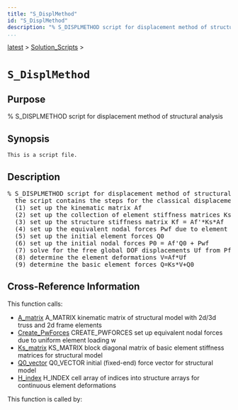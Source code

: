 ```yaml
---
title: "S_DisplMethod"
id: "S_DisplMethod"
description: "% S_DISPLMETHOD script for displacement method of structural analysis"
...
```


<!-- <a name="_top"></a> -->
<!-- <div><a href="../../.autoindex.md">Home</a> &gt;  -->
 <a href="#">latest</a> &gt; <a href=".autoindex.md">Solution_Scripts</a> &gt; 
<!-- S_DisplMethod.m</div> -->

<!--<table width="100%"><tr><td align="left"><a href="../../.autoindex.md"><img alt="<" border="0" src="../../left.png">&nbsp;Master index</a></td>
<td align="right"><a href=".autoindex.md">Index for latest\Solution_Scripts&nbsp;<img alt=">" border="0" src="../../right.png"></a></td></tr></table>-->
# `S_DisplMethod`



## <a name="_name"></a>Purpose


% S_DISPLMETHOD script for displacement method of structural analysis

<!-- <div class="box"><strong>% S_DISPLMETHOD script for displacement method of structural analysis</strong></div> -->

## <a name="_synopsis"></a>Synopsis

`This is a script file.` 

## Description


<pre class="comment">% S_DISPLMETHOD script for displacement method of structural analysis
  the script contains the steps for the classical displacement method of structural analysis:
  (1) set up the kinematic matrix Af
  (2) set up the collection of element stiffness matrices Ks
  (3) set up the structure stiffness matrix Kf = Af'*Ks*Af
  (4) set up the equivalent nodal forces Pwf due to element loading
  (5) set up the initial element forces Q0
  (6) set up the initial nodal forces P0 = Af'Q0 + Pwf
  (7) solve for the free global DOF displacements Uf from Pf-P0 = Kf*Uf
  (8) determine the element deformations V=Af*Uf
  (9) determine the basic element forces Q=Ks*V+Q0</pre>
<!-- <div class="fragment"><pre class="comment">% S_DISPLMETHOD script for displacement method of structural analysis
  the script contains the steps for the classical displacement method of structural analysis:
  (1) set up the kinematic matrix Af
  (2) set up the collection of element stiffness matrices Ks
  (3) set up the structure stiffness matrix Kf = Af'*Ks*Af
  (4) set up the equivalent nodal forces Pwf due to element loading
  (5) set up the initial element forces Q0
  (6) set up the initial nodal forces P0 = Af'Q0 + Pwf
  (7) solve for the free global DOF displacements Uf from Pf-P0 = Kf*Uf
  (8) determine the element deformations V=Af*Uf
  (9) determine the basic element forces Q=Ks*V+Q0</pre></div> -->

<!-- crossreference -->
## <a name="_cross"></a>Cross-Reference Information

This function calls:
<ul style="list-style-image:url(../../matlabicon.gif)">
<li><a href="/Functions/../../latest/General_Functions/A_matrix" class="code" title="function A = A_matrix (Model)">A_matrix</a>	A_MATRIX kinematic matrix of structural model with 2d/3d truss and 2d frame elements</li><li><a href="/Functions/../../latest/General_Functions/Create_PwForces" class="code" title="function Pw = Create_PwForces (Model,ElemData)">Create_PwForces</a>	CREATE_PWFORCES set up equivalent nodal forces due to uniform element loading w</li><li><a href="/Functions/../../latest/General_Functions/Ks_matrix" class="code" title="function Ks = Ks_matrix (Model,ElemData)">Ks_matrix</a>	KS_MATRIX block diagonal matrix of basic element stiffness matrices for structural model</li><li><a href="/Functions/../../latest/General_Functions/Q0_vector" class="code" title="function Q0 = Q0_vector (Model,ElemData)">Q0_vector</a>	Q0_VECTOR initial (fixed-end) force vector for structural model</li><li><a href="/Functions/../../latest/Utility_Functions/General/H_index" class="code" title="function iced = H_index (Model,ElemData)">H_index</a>	H_INDEX cell array of indices into structure arrays for continuous element deformations</li></ul>

This function is called by:
<ul style="list-style-image:url(../../matlabicon.gif)">
</ul>
<!-- crossreference -->




<!-- <hr><address>Generated on Mon 15-Feb-2021 18:38:47 by <strong><a href="http://www.artefact.tk/software/matlab/m2html/" title="Matlab Documentation in HTML">m2html</a></strong> &copy; 2005</address> -->